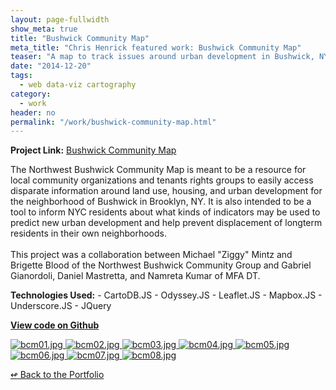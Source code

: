 ```yaml
---
layout: page-fullwidth
show_meta: true
title: "Bushwick Community Map"
meta_title: "Chris Henrick featured work: Bushwick Community Map"
teaser: "A map to track issues around urban development in Bushwick, NY"
date: "2014-12-20"
tags:
  - web data-viz cartography 
category:
  - work
header: no
permalink: "/work/bushwick-community-map.html"
---
```


<strong>Project Link:</strong> <a href="http://www.bushwickcommunitymap.org" target="_blank">Bushwick Community Map</a>

The Northwest Bushwick Community Map is meant to be a resource for local community organizations and tenants rights groups to easily access disparate information around land use, housing, and urban development for the neighborhood of Bushwick in Brooklyn, NY. It is also intended to be a tool to inform NYC residents about what kinds of indicators may be used to predict new urban development and help prevent displacement of longterm residents in their own neighborhoods.<br><br> This project was a collaboration between Michael "Ziggy" Mintz and Brigette Blood of the Northwest Bushwick Community Group and Gabriel Gianordoli, Daniel Mastretta, and Namreta Kumar of MFA DT.

<strong>Technologies Used:</strong>  - CartoDB.JS  - Odyssey.JS  - Leaflet.JS  - Mapbox.JS  - Underscore.JS  - JQuery 

<strong><a href="https://github.com/clhenrick/BushwickCommunityMap" target="_blank">View code on Github</a></strong>

  <a href="{{site.url}}{{site.baseurl}}/images/bcm01.jpg" target="_blank">
    <img class="portfolio" src="{{site.url}}{{site.baseurl}}/images/bcm01.jpg" alt="bcm01.jpg">
  </a>

  <a href="{{site.url}}{{site.baseurl}}/images/bcm02.jpg" target="_blank">
    <img class="portfolio" src="{{site.url}}{{site.baseurl}}/images/bcm02.jpg" alt="bcm02.jpg">
  </a>

  <a href="{{site.url}}{{site.baseurl}}/images/bcm03.jpg" target="_blank">
    <img class="portfolio" src="{{site.url}}{{site.baseurl}}/images/bcm03.jpg" alt="bcm03.jpg">
  </a>

  <a href="{{site.url}}{{site.baseurl}}/images/bcm04.jpg" target="_blank">
    <img class="portfolio" src="{{site.url}}{{site.baseurl}}/images/bcm04.jpg" alt="bcm04.jpg">
  </a>

  <a href="{{site.url}}{{site.baseurl}}/images/bcm05.jpg" target="_blank">
    <img class="portfolio" src="{{site.url}}{{site.baseurl}}/images/bcm05.jpg" alt="bcm05.jpg">
  </a>

  <a href="{{site.url}}{{site.baseurl}}/images/bcm06.jpg" target="_blank">
    <img class="portfolio" src="{{site.url}}{{site.baseurl}}/images/bcm06.jpg" alt="bcm06.jpg">
  </a>

  <a href="{{site.url}}{{site.baseurl}}/images/bcm07.jpg" target="_blank">
    <img class="portfolio" src="{{site.url}}{{site.baseurl}}/images/bcm07.jpg" alt="bcm07.jpg">
  </a>

  <a href="{{site.url}}{{site.baseurl}}/images/bcm08.jpg" target="_blank">
    <img class="portfolio" src="{{site.url}}{{site.baseurl}}/images/bcm08.jpg" alt="bcm08.jpg">
  </a>



[<span class="back-arrow">&#8619;</span> Back to the Portfolio](/work/)
